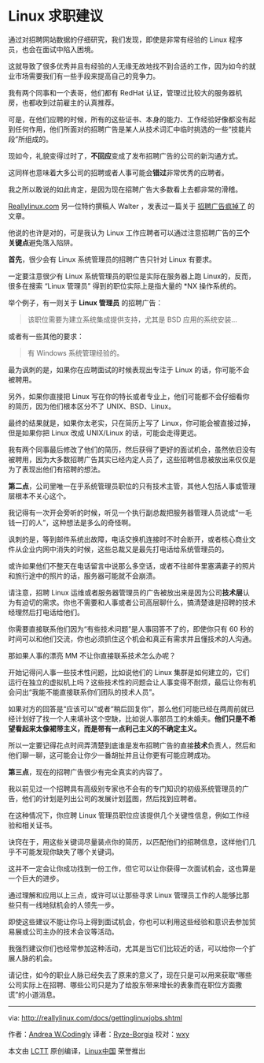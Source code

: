Linux 求职建议
======

通过对招聘网站数据的仔细研究，我们发现，即使是非常有经验的 Linux 程序员，也会在面试中陷入困境。

这就导致了很多优秀并且有经验的人无缘无故地找不到合适的工作，因为如今的就业市场需要我们有一些手段来提高自己的竞争力。

我有两个同事和一个表哥，他们都有 RedHat 认证，管理过比较大的服务器机房，也都收到过前雇主的认真推荐。

可是，在他们应聘的时候，所有的这些证书、本身的能力、工作经验好像都没有起到任何作用，他们所面对的招聘广告是某人从技术词汇中临时挑选的一些“技能片段”所组成的。

现如今，礼貌变得过时了，**不回应**变成了发布招聘广告的公司的新沟通方式。

这同样也意味着大多公司的招聘或者人事可能会**错过**非常优秀的应聘者。

我之所以敢说的如此肯定，是因为现在招聘广告大多数看上去都非常的滑稽。

[Reallylinux.com][3] 另一位特约撰稿人 Walter ，发表过一篇关于 [招聘广告疯掉了][4] 的文章。

他说的也许是对的，可是我认为 Linux 工作应聘者可以通过注意招聘广告的**三个关键点**避免落入陷阱。

**首先**，很少会有 Linux 系统管理员的招聘广告只针对 Linux 有要求。

一定要注意很少有 Linux 系统管理员的职位是实际在服务器上跑 Linux的，反而，很多在搜索 “Linux 管理员” 得到的职位实际上是指大量的 *NX 操作系统的。

举个例子，有一则关于 **Linux 管理员** 的招聘广告：

> 该职位需要为建立系统集成提供支持，尤其是 BSD 应用的系统安装...

或者有一些其他的要求：

> 有 Windows 系统管理经验的。

最为讽刺的是，如果你在应聘面试的时候表现出专注于 Linux 的话，你可能不会被聘用。

另外，如果你直接把 Linux 写在你的特长或者专业上，他们可能都不会仔细看你的简历，因为他们根本区分不了 UNIX、BSD、Linux。

最终的结果就是，如果你太老实，只在简历上写了 Linux，你可能会被直接过掉，但是如果你把 Linux 改成 UNIX/Linux 的话，可能会走得更远。

我有两个同事最后修改了他们的简历，然后获得了更好的面试机会，虽然依旧没有被聘用，因为大多数招聘广告其实已经内定人员了，这些招聘信息被放出来仅仅是为了表现出他们有招聘的想法。

**第二点**，公司里唯一在乎系统管理员职位的只有技术主管，其他人包括人事或管理层根本不关心这个。

我记得有一次开会旁听的时候，听见一个执行副总裁把服务器管理人员说成“一毛钱一打的人”，这种想法是多么的奇怪啊。

讽刺的是，等到邮件系统出故障，电话交换机连接时不时会断开，或者核心商业文件从企业内网中消失的时候，这些总裁又是最先打电话给系统管理员的。

或许如果他们不整天在电话留言中说那么多空话，或者不往邮件里塞满妻子的照片和旅行途中的照片的话，服务器可能就不会崩溃。

请注意，招聘 Linux 运维或者服务器管理员的广告被放出来是因为公司**技术层**认为有迫切的需求。你也不需要和人事或者公司高层聊什么，搞清楚谁是招聘的技术经理然后打电话给他们。

你需要直接联系他们因为“有些技术问题”是人事回答不了的，即使你只有 60 秒的时间可以和他们交流，你也必须抓住这个机会和真正有需求并且懂技术的人沟通。

那如果人事的漂亮 MM 不让你直接联系技术怎么办呢？

开始记得问人事一些技术性问题，比如说他们的 Linux 集群是如何建立的，它们运行在独立的虚拟机上吗？这些技术性的问题会让人事变得不耐烦，最后让你有机会问出“我能不能直接联系你们团队的技术人员”。

如果对方的回答是“应该可以”或者“稍后回复你”，那么他们可能已经在两周前就已经计划好了找一个人来填补这个空缺，比如说人事部员工的未婚夫。**他们只是不希望看起来太像裙带主义，而是带有一点利己主义的不确定主义。**

所以一定要记得花点时间弄清楚到底谁是发布招聘广告的直接**技术**负责人，然后和他们聊一聊，这可能会让你少一番胡扯并且让你更有可能应聘成功。

**第三点**，现在的招聘广告很少有完全真实的内容了。

我以前见过一个招聘具有高级别专家也不会有的专门知识的初级系统管理员的广告，他们的计划是列出公司的发展计划蓝图，然后找到应聘者。

在这种情况下，你应聘 Linux 管理员职位应该提供几个关键性信息，例如工作经验和相关证书。

诀窍在于，用这些关键词尽量装点你的简历，以匹配他们的招聘信息，这样他们几乎不可能发现你缺失了哪个关键词。

这并不一定会让你成功找到一份工作，但它可以让你获得一次面试机会，这也算是一个巨大的进步。

通过理解和应用以上三点，或许可以让那些寻求 Linux 管理员工作的人能够比那些只有一线地狱机会的人领先一步。

即使这些建议不能让你马上得到面试机会，你也可以利用这些经验和意识去参加贸易展或公司主办的技术会议等活动。

我强烈建议你们也经常参加这种活动，尤其是当它们比较近的话，可以给你一个扩展人脉的机会。

请记住，如今的职业人脉已经失去了原来的意义了，现在只是可以用来获取“哪些公司实际上在招聘、哪些公司只是为了给股东带来增长的表象而在职位方面撒谎”的小道消息。


--------------------------------------------------------------------------------

via: http://reallylinux.com/docs/gettinglinuxjobs.shtml

作者：[Andrea W.Codingly][a]
译者：[Ryze-Borgia](https://github.com/Ryze-Borgia)
校对：[wxy](https://github.com/wxy)

本文由 [LCTT](https://github.com/LCTT/TranslateProject) 原创编译，[Linux中国](https://linux.cn/) 荣誉推出

[a]:http://reallylinux.com
[1]:http://www.reallylinux.com
[2]:http://reallylinux.com/docs/linuxrecessionproof.shtml
[3]:http://reallylinux.com
[4]:http://reallylinux.com/docs/wantadsmad.shtml
